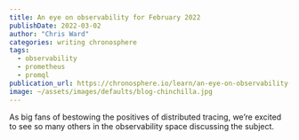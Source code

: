 ```yaml
---
title: An eye on observability for February 2022
publishDate: 2022-03-02
author: "Chris Ward"
categories: writing chronosphere
tags: 
  - observability
  - prometheus
  - promql
publication_url: https://chronosphere.io/learn/an-eye-on-observability-for-february-2022/
image: ~/assets/images/defaults/blog-chinchilla.jpg
---
```

As big fans of bestowing the positives of distributed tracing, we’re excited to see so many others in the observability space discussing the subject.